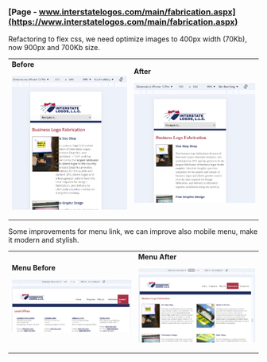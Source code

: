 ### [Page - www.interstatelogos.com/main/fabrication.aspx](https://www.interstatelogos.com/main/fabrication.aspx)

Refactoring to flex css, we need optimize images to 400px width (70Kb), now 900px and 700Kb size.

<table>
  <tr>
    <td> <strong>Before</strong>

  ![Before - interstatelogos.com/main/fabrication.aspx](/screens/image6.jpg)

</td><td> <strong>After</strong>

  ![After - interstatelogos.com/main/fabrication.aspx](/screens/image7.jpg)

</tr>
</table>

Some improvements for menu link, we can improve also mobile menu, make it modern and stylish.

<table>
  <tr>
    <td> <strong>Menu Before</strong>

  ![Before - ](/screens/image8.jpg)

</td><td> <strong>Menu After</strong>

  ![After - ](/screens/image9.jpg)

</tr>
</table>